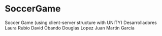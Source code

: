 # SoccerGame
Soccer Game (using client-server structure with UNITY)
Desarrolladores
Laura Rubio
David Obando
Douglas Lopez
Juan Martin García
